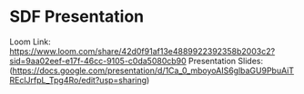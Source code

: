 # SDF Presentation
Loom Link: https://www.loom.com/share/42d0f91af13e4889922392358b2003c2?sid=9aa02eef-e17f-46cc-9105-c0da5080cb90
Presentation Slides: (https://docs.google.com/presentation/d/1Ca_0_mboyoAIS6glbaGU9PbuAiTREclJrfpL_Tpg4Ro/edit?usp=sharing)
